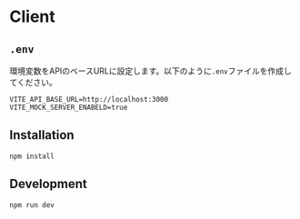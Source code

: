 # Client

## `.env`

環境変数をAPIのベースURLに設定します。以下のように`.env`ファイルを作成してください。

```
VITE_API_BASE_URL=http://localhost:3000
VITE_MOCK_SERVER_ENABELD=true
```

## Installation

```
npm install
```

## Development

```
npm run dev
```
